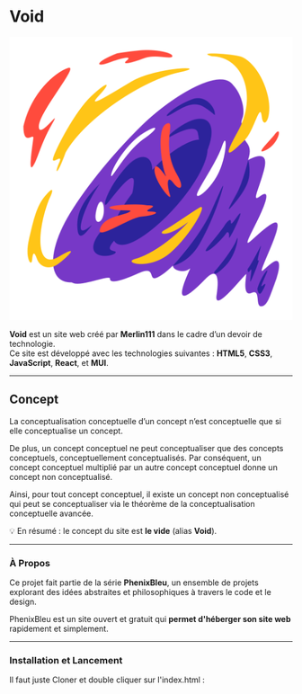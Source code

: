 # Void  
<p align="center"><img src="./img/black-hole.png" alt="Logo Void"></p>

**Void** est un site web créé par **Merlin111** dans le cadre d’un devoir de technologie.  
Ce site est développé avec les technologies suivantes : **HTML5**, **CSS3**, **JavaScript**, **React**, et **MUI**.

---

## Concept  
La conceptualisation conceptuelle d’un concept n’est conceptuelle que si elle conceptualise un concept.  

De plus, un concept conceptuel ne peut conceptualiser que des concepts conceptuels, conceptuellement conceptualisés. Par conséquent, un concept conceptuel multiplié par un autre concept conceptuel donne un concept non conceptualisé.  

Ainsi, pour tout concept conceptuel, il existe un concept non conceptualisé qui peut se conceptualiser via le théorème de la conceptualisation conceptuelle avancée.  

💡 En résumé : le concept du site est **le vide** (alias **Void**).  

---

### À Propos  

Ce projet fait partie de la série **PhenixBleu**, un ensemble de projets explorant des idées abstraites et philosophiques à travers le code et le design. 

PhenixBleu est un site ouvert et gratuit qui **permet d'héberger son site web** rapidement et simplement. 

---  

### Installation et Lancement  
Il faut juste Cloner et double cliquer sur l'index.html :  
